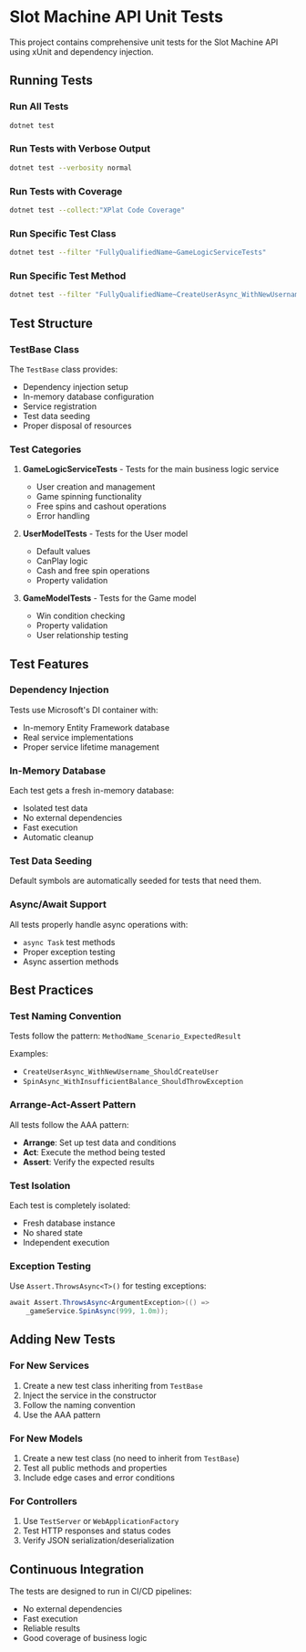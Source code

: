 # Slot Machine API Unit Tests

This project contains comprehensive unit tests for the Slot Machine API using xUnit and dependency injection.

## Running Tests

### Run All Tests

```bash
dotnet test
```

### Run Tests with Verbose Output

```bash
dotnet test --verbosity normal
```

### Run Tests with Coverage

```bash
dotnet test --collect:"XPlat Code Coverage"
```

### Run Specific Test Class

```bash
dotnet test --filter "FullyQualifiedName~GameLogicServiceTests"
```

### Run Specific Test Method

```bash
dotnet test --filter "FullyQualifiedName~CreateUserAsync_WithNewUsername_ShouldCreateUser"
```

## Test Structure

### TestBase Class

The `TestBase` class provides:
- Dependency injection setup
- In-memory database configuration
- Service registration
- Test data seeding
- Proper disposal of resources

### Test Categories

1. **GameLogicServiceTests** - Tests for the main business logic service
   - User creation and management
   - Game spinning functionality
   - Free spins and cashout operations
   - Error handling

2. **UserModelTests** - Tests for the User model
   - Default values
   - CanPlay logic
   - Cash and free spin operations
   - Property validation

3. **GameModelTests** - Tests for the Game model
   - Win condition checking
   - Property validation
   - User relationship testing

## Test Features

### Dependency Injection

Tests use Microsoft's DI container with:
- In-memory Entity Framework database
- Real service implementations
- Proper service lifetime management

### In-Memory Database

Each test gets a fresh in-memory database:
- Isolated test data
- No external dependencies
- Fast execution
- Automatic cleanup

### Test Data Seeding

Default symbols are automatically seeded for tests that need them.

### Async/Await Support

All tests properly handle async operations with:
- `async Task` test methods
- Proper exception testing
- Async assertion methods

## Best Practices

### Test Naming Convention

Tests follow the pattern: `MethodName_Scenario_ExpectedResult`

Examples:
- `CreateUserAsync_WithNewUsername_ShouldCreateUser`
- `SpinAsync_WithInsufficientBalance_ShouldThrowException`

### Arrange-Act-Assert Pattern

All tests follow the AAA pattern:
- **Arrange**: Set up test data and conditions
- **Act**: Execute the method being tested
- **Assert**: Verify the expected results

### Test Isolation

Each test is completely isolated:
- Fresh database instance
- No shared state
- Independent execution

### Exception Testing

Use `Assert.ThrowsAsync<T>()` for testing exceptions:

```csharp
await Assert.ThrowsAsync<ArgumentException>(() => 
    _gameService.SpinAsync(999, 1.0m));
```

## Adding New Tests

### For New Services

1. Create a new test class inheriting from `TestBase`
2. Inject the service in the constructor
3. Follow the naming convention
4. Use the AAA pattern

### For New Models

1. Create a new test class (no need to inherit from `TestBase`)
2. Test all public methods and properties
3. Include edge cases and error conditions

### For Controllers

1. Use `TestServer` or `WebApplicationFactory`
2. Test HTTP responses and status codes
3. Verify JSON serialization/deserialization

## Continuous Integration

The tests are designed to run in CI/CD pipelines:
- No external dependencies
- Fast execution
- Reliable results
- Good coverage of business logic 